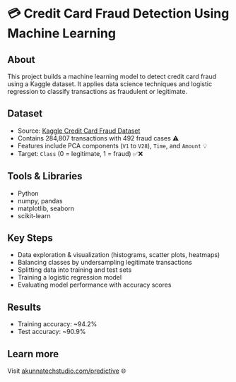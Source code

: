 # 💳 Credit Card Fraud Detection Using Machine Learning 

## About

This project builds a machine learning model to detect credit card fraud using a Kaggle dataset. It applies data science techniques and logistic regression to classify transactions as fraudulent or legitimate.

## Dataset

* Source: [Kaggle Credit Card Fraud Dataset](https://www.kaggle.com/datasets/mlg-ulb/creditcardfraud)
* Contains 284,807 transactions with 492 fraud cases ⚠️
* Features include PCA components (`V1` to `V28`), `Time`, and `Amount` 💡
* Target: `Class` (0 = legitimate, 1 = fraud) ✅❌

## Tools & Libraries

* Python
* numpy, pandas
* matplotlib, seaborn
* scikit-learn

## Key Steps

* Data exploration & visualization (histograms, scatter plots, heatmaps)
* Balancing classes by undersampling legitimate transactions
* Splitting data into training and test sets
* Training a logistic regression model
* Evaluating model performance with accuracy scores

## Results

* Training accuracy: \~94.2%
* Test accuracy: \~90.9%

## Learn more

Visit [akunnatechstudio.com/predictive](https://akunnatechstudio.com/predictive) 🌐



